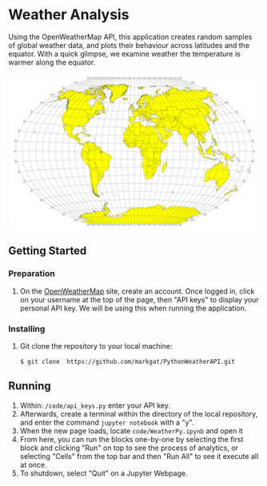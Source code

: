 # Weather Analysis
Using the OpenWeatherMap API, this application creates random samples of global weather data, and plots their behaviour across latitudes and the equator. With a quick glimpse, we examine weather the temperature is warmer along the equator.

![Equator](Images/equatorsign.png)

## Getting Started
### Preparation
1) On the [OpenWeatherMap](https://openweathermap.org/) site, create an account. Once logged in, click on your username at the top of the page, then "API keys" to display your personal API key. We will be using this when running the application.
### Installing
1) Git clone the repository to your local machine:
    ````
    $ git clone  https://github.com/markgat/PythonWeatherAPI.git
    ````
## Running
1) Within: ````/code/api_keys.py```` enter your API key.
2) Afterwards, create a terminal within the directory of the local repository, and enter the command ````jupyter notebook```` with a "y".
3) When the new page loads, locate ````code/WeatherPy.ipynb```` and open it
4) From here, you can run the blocks one-by-one by selecting the first block and clicking "Run" on top to see the process of analytics, or selecting "Cells" from the top bar and then "Run All" to see it execute all at once.
5) To shutdown, select "Quit" on a Jupyter Webpage.